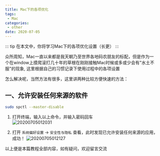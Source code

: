 ```yaml
---
title: Mac下的各项优化
tags:
 - Mac
categories:
 - other
date: 2020-07-05
---
```


::: tip 
在本文中，你将学习Mac下的各项优化设置（长更）
::: 
<!-- more -->

众所周知，Mac一直以来都是我天朝乃至世界各地码农朋友的标配，但是作为一个在window上摸爬滚打几十年的草根在刚刚接触Mac时候或多或少会有"水土不服"的现象, 这里根据自己的习惯记录下使用过程中的各项设置  

怎么解决呢，当然方法有很多，这里讲两种比较方便快速的方法：

## 一、允许安装任何来源的软件

``` sh
sudo spctl --master-disable
```
1. 打开终端，输入以上命令，并输入密码回车  
![20200705012031](https://cdn.jsdelivr.net/gh/hudiegu/cdn/img/20200705012031.png)

2. 打开 `系统偏好设置` -> `安全性与隐私` 查看，此时发现已允许安装任何来源的应用，成功！
![20200705012127](https://cdn.jsdelivr.net/gh/hudiegu/cdn/img/20200705012127.png)





以上便是本篇教程全部内容，如有疑问，欢迎留言交流
 
